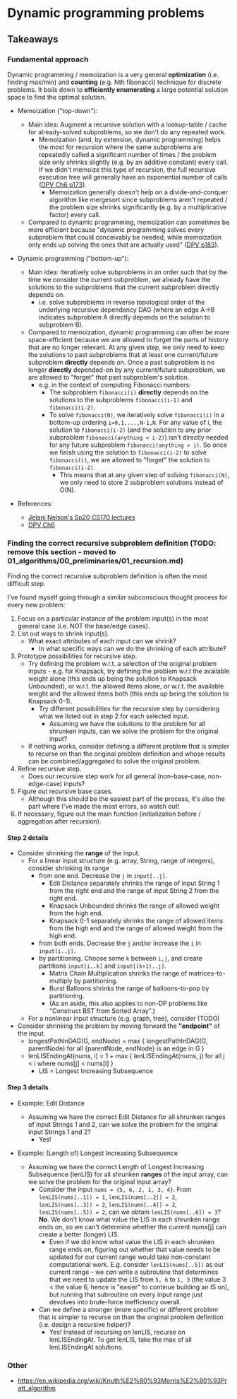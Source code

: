 # Dynamic programming problems

[//]: # (reference-style links)
[Q104]: https://github.com/tedklin/back-to-basics/tree/master/02_pl-usage/java/exercises/src/tree/a_basic/Q104_MaxDepthBinaryTree

## Takeaways

### Fundamental approach

Dynamic programming / memoization is a very general **optimization** (i.e. finding max/min) and **counting** (e.g. Nth fibonacci) technique for discrete problems. It boils down to **efficiently enumerating** a large potential solution space to find the optimal solution.

- Memoization ("top-down"):
    - Main idea: Augment a recursive solution with a lookup-table / cache for already-solved subproblems, so we don't do any repeated work.
        - Memoization (and, by extension, dynamic programming) helps the most for recursion where the same subproblems are repeatedly called a significant number of times / the problem size only shrinks slightly (e.g. by an additive constant) every call. If we didn't memoize this type of recursion, the full recursive execution tree will generally have an exponential number of calls ([DPV Ch6 p173](https://people.eecs.berkeley.edu/~vazirani/algorithms/chap6.pdf)).
            - Memoization generally doesn't help on a divide-and-conquer algorithm like mergesort since subproblems aren't repeated / the problem size shrinks significantly (e.g. by a multiplicative factor) every call.
    - Compared to dynamic programming, memoization can *sometimes* be more efficient because "dynamic programming solves every subproblem that could conceivably be needed, while memoization only ends up solving the ones that are actually used" ([DPV p183](https://people.eecs.berkeley.edu/~vazirani/algorithms/chap6.pdf)).

- Dynamic programming ("bottom-up"):
    - Main idea: Iteratively solve subproblems in an order such that by the time we consider the current subproblem, we already have the solutions to the subproblems that the current subproblem directly depends on.
        - i.e. solve subproblems in reverse topological order of the underlying recursive dependency DAG (where an edge A->B indicates subproblem A directly depends on the solution to subproblem B).
    - Compared to memoization, dynamic programming can often be more space-efficient because we are allowed to forget the parts of history that are no longer relevant. At any given step, we only need to keep the solutions to past subproblems that at least one current/future subproblem **directly** depends on. Once a past subproblem is no longer **directly** depended-on by any current/future subproblem, we are allowed to "forget" that past subproblem's solution.
        - e.g. in the context of computing Fibonacci numbers:
            - The subproblem `fibonacci(i)` **directly** depends on the solutions to the subproblems `fibonacci(i-1)` and `fibonacci(i-2)`.
            - To solve `fibonacci(N)`, we iteratively solve `fibonacci(i)` in a bottom-up ordering `i=0,1,...,N-1,N`. For any value of i, the solution to `fibonacci(i-2)` (and the solution to any prior subproblem `fibonacci(anything < i-2)`) isn't directly needed for any future subproblem `fibonacci(anything > i)`. So once we finish using the solution to `fibonacci(i-2)` to solve `fibonacci(i)`, we are allowed to "forget" the solution to `fibonacci(i-2)`.
                - This means that at any given step of solving `fibonacci(N)`, we only need to store 2 subproblem solutions instead of O(N).

- References:
    - [Jelani Nelson's Sp20 CS170 lectures](https://youtu.be/a7qNN-OQ2zs?t=2744)
    - [DPV Ch6](https://people.eecs.berkeley.edu/~vazirani/algorithms/chap6.pdf)


### Finding the correct recursive subproblem definition (TODO: remove this section - moved to 01_algorithms/00_preliminaries/01_recursion.md)

Finding the correct recursive subproblem definition is often the most difficult step.

I've found myself going through a similar subconscious thought process for every new problem:

1. Focus on a particular instance of the problem input(s) in the most general case (i.e. NOT the base/edge cases).
2. List out ways to shrink input(s).
    - What exact attributes of each input can we shrink?
        - In what specific ways can we do the shrinking of each attribute?
3. Prototype possibilities for recursive step.
    - Try defining the problem w.r.t. a selection of the original problem inputs - e.g. for Knapsack, try defining the problem w.r.t the available weight alone (this ends up being the solution to Knapsack Unbounded), or w.r.t. the allowed items alone, or w.r.t. the available weight and the allowed items both (this ends up being the solution to Knapsack 0-1).
        - Try different possibilities for the recursive step by considering what we listed out in step 2 for each selected input.
            - Assuming we have the solutions to the problem for all shrunken inputs, can we solve the problem for the original input?
    - If nothing works, consider defining a different problem that is simpler to recurse on than the original problem definition and whose results can be combined/aggregated to solve the original problem.
4. Refine recursive step.
    - Does our recursive step work for all general (non-base-case, non-edge-case) inputs?
5. Figure out recursive base cases.
    - Although this should be the easiest part of the process, it's also the part where I've made the most errors, so watch out!
6. If necessary, figure out the main function (initialization before / aggregation after recursion).

#### Step 2 details

- Consider shrinking the **range** of the input.
    - For a linear input structure (e.g. array, String, range of integers), consider shrinking its range
        - from one end. Decrease the `j` in `input[..j]`.
            - Edit Distance separately shrinks the range of input String 1 from the right end and the range of input String 2 from the right end.
            - Knapsack Unbounded shrinks the range of allowed weight from the high end.
            - Knapsack 0-1 separately shrinks the range of allowed items from the high end and the range of allowed weight from the high end.
        - from both ends. Decrease the `j` and/or increase the `i` in `input[i..j]`.
        - by partitioning. Choose some `k` between `i,j`, and create partitions `input[i..k]` and `input[(k+1)..j]`.
            - Matrix Chain Multiplication shrinks the range of matrices-to-multiply by partitioning.
            - Burst Balloons shrinks the range of balloons-to-pop by partitioning.
            - (As an aside, this also applies to non-DP problems like "Construct BST from Sorted Array".)
    - For a nonlinear input structure (e.g. graph, tree), consider (TODO)
- Consider shrinking the problem by moving forward the **"endpoint"** of the input.
    - longestPathInDAG(G, endNode) = max { longestPathInDAG(G, parentNode) for all {parentNode, endNode} is an edge in G }
    - lenLISEndingAt(nums, i) = 1 + max { lenLISEndingAt(nums, j) for all j < i where nums[j] < nums[i] }
        - LIS = Longest Increasing Subsequence

#### Step 3 details

- Example: Edit Distance
    - Assuming we have the correct Edit Distance for all shrunken ranges of input Strings 1 and 2, can we solve the problem for the original input Strings 1 and 2?
        - Yes!

- Example: (Length of) Longest Increasing Subsequence
    - Assuming we have the correct Length of Longest Increasing Subsequence (lenLIS) for all shrunken **ranges** of the input array, can we solve the problem for the original input array?
        - Consider the input `nums = {5, 6, 2, 1, 3, 4}`. From `lenLIS(nums[..1]) = 1`, `lenLIS(nums[..2]) = 2`, `lenLIS(nums[..3]) = 2`, `lenLIS(nums[..4]) = 2`, `lenLIS(nums[..5]) = 2`, can we obtain `lenLIS(nums[..6]) = 3`? **No**. We don't know what value the LIS in each shrunken range ends on, so we can't determine whether the current nums[j] can create a better (longer) LIS.
            - Even if we did know what value the LIS in each shrunken range ends on, figuring out whether that value needs to be updated for our current range would take non-constant computational work. E.g. consider `lenLIS(nums[..5])` as our current range - we *can* write a subroutine that determines that we need to update the LIS from `5, 6` to `1, 3` (the value 3 < the value 6, hence is "easier" to continue building an IS on), but running that subroutine on every input range just devolves into brute-force inefficiency overall.
        - Can we define a stronger (more specific) or different problem that is simpler to recurse on than the original problem definition (i.e. design a recursive helper)?
            - Yes! Instead of recursing on lenLIS, recurse on lenLISEndingAt. To get lenLIS, take the max of all lenLISEndingAt solutions.

### Other

- https://en.wikipedia.org/wiki/Knuth%E2%80%93Morris%E2%80%93Pratt_algorithm
